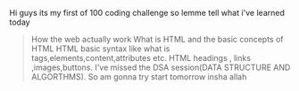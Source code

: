 Hi guys its my first of 100 coding challenge so lemme tell what i've learned today


>How the web actually work
>What is HTML and the basic concepts of HTML
>HTML basic syntax like what is tags,elements,content,attributes etc.
>HTML headings , links ,images,buttons.
>I've missed the DSA session(DATA STRUCTURE AND ALGORTHMS).
>So am gonna try start tomorrow insha allah